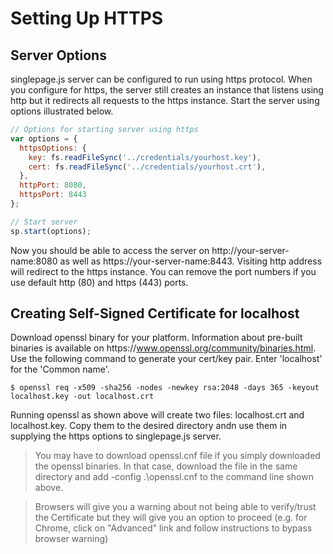 # Setting Up HTTPS
## Server Options
singlepage.js server can be configured to run using https protocol. When you configure for https, the server still creates an instance that listens using http but it redirects all requests to the https instance. Start the server using options illustrated below.
```javascript
// Options for starting server using https
var options = {
  httpsOptions: {
    key: fs.readFileSync('../credentials/yourhost.key'),
    cert: fs.readFileSync('../credentials/yourhost.crt'),
  },
  httpPort: 8080,
  httpsPort: 8443
};

// Start server
sp.start(options);
```
Now you should be able to access the server on http://your-server-name:8080 as well as https://your-server-name:8443. Visiting http address will redirect to the https instance. You can remove the port numbers if you use default http (80) and https (443) ports.

## Creating Self-Signed Certificate for localhost
Download openssl binary for your platform. Information about pre-built binaries is available on https://​www.openssl.org/community/binaries.html. Use the following command to generate your cert/key pair. Enter 'localhost' for the 'Common name'.
```console
$ openssl req -x509 -sha256 -nodes -newkey rsa:2048 -days 365 -keyout localhost.key -out localhost.crt
```
Running openssl as shown above will create two files: localhost.crt and localhost.key. Copy them to the desired directory andn use them in supplying the https options to singlepage.js server.

 > You may have to download openssl.cnf file if you simply downloaded the openssl binaries. In that case, download the file in the same directory and add -config .\openssl.cnf to the command line shown above.

> Browsers will give you a warning about not being able to verify/trust the Certificate but they will give you an option to proceed (e.g. for Chrome, click on "Advanced" link and follow instructions to bypass browser warning)